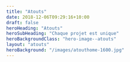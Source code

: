 ```yaml
---
title: "Atouts"
date: 2018-12-06T09:29:16+10:00
draft: false
heroHeading: "Atouts"
heroSubHeading: "Chaque projet est unique"
heroBackgroundClass: "hero-image--atouts"
layout: "atouts"
heroBackground: "/images/atouthome-1600.jpg"
---
```

